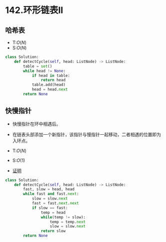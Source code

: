 # 142.环形链表II
## 哈希表
+ T:$O(N)$
+ S:$O(N)$

``` python
class Solution:
    def detectCycle(self, head: ListNode) -> ListNode:
        table = set()
        while head != None:
            if head in table:
                return head
            table.add(head)
            head = head.next
        return None
```
## 快慢指针
+ 快慢指针在环中相遇后。
+ 在链表头部添加一个新指针，该指针与慢指针一起移动，二者相遇的位置即为入环点。

+ T:$O(N)$
+ S:$O(1)$
+ [证明](https://leetcode-cn.com/problems/linked-list-cycle-ii/solution/huan-xing-lian-biao-ii-by-leetcode-solution/)
``` python 
class Solution:
    def detectCycle(self, head: ListNode) -> ListNode:
        fast, slow = head, head
        while fast and fast.next:
            slow = slow.next
            fast = fast.next.next
            if slow == fast:
                temp = head
                while(temp != slow):
                    temp = temp.next
                    slow = slow.next
                return slow
        return None
```

